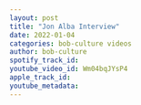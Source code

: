 ```yaml
---
layout: post
title: "Jon Alba Interview"
date: 2022-01-04
categories: bob-culture videos
author: bob-culture
spotify_track_id: 
youtube_video_id: Wm04bqJYsP4
apple_track_id: 
youtube_metadata: 
---
```

